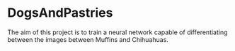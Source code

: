 # DogsAndPastries

The aim of this project is to train a neural network capable of differentiating between the images between Muffins and Chihuahuas.
